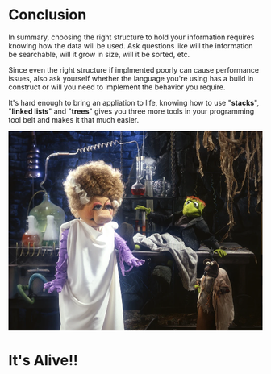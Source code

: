 # Conclusion

In summary, choosing the right structure to hold your information requires knowing how the data will be used. Ask questions like will the information be searchable, will it grow in size, will it be sorted, etc. 

Since even the right structure if implmented poorly can cause performance issues, also ask yourself whether the language you're using has a build in construct or will you need to implement the behavior you require.

It's hard enough to bring an appliation to life, knowing how to use "**stacks**", "**linked lists**" and "**trees**" gives you three more tools in your programming tool belt and makes it that much easier.

![image](images/alive.webp)

# It's Alive!!